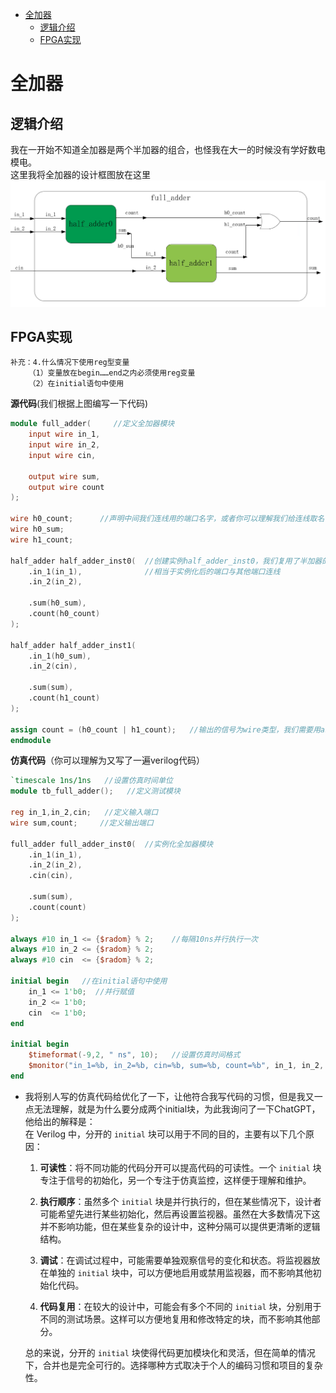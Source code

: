 - [全加器](#全加器)
  - [逻辑介绍](#逻辑介绍)
  - [FPGA实现](#fpga实现)

# 全加器

## 逻辑介绍
我在一开始不知道全加器是两个半加器的组合，也怪我在大一的时候没有学好数电模电。  
这里我将全加器的设计框图放在这里   
    ![alt text](./图床/image.png)

## FPGA实现
```
补充：4.什么情况下使用reg型变量
    （1）变量放在begin……end之内必须使用reg变量
    （2）在initial语句中使用
```

**源代码**(我们根据上图编写一下代码)  
```v
module full_adder(     //定义全加器模块
    input wire in_1,
    input wire in_2,
    input wire cin,

    output wire sum,
    output wire count
);

wire h0_count;      //声明中间我们连线用的端口名字，或者你可以理解我们给连线取名字
wire h0_sum;
wire h1_count;

half_adder half_adder_inst0(  //创建实例half_adder_inst0，我们复用了半加器的模块
    .in_1(in_1),              //相当于实例化后的端口与其他端口连线
    .in_2(in_2),

    .sum(h0_sum),
    .count(h0_count)
);

half_adder half_adder_inst1(
    .in_1(h0_sum),
    .in_2(cin),

    .sum(sum),
    .count(h1_count)
);

assign count = (h0_count | h1_count);   //输出的信号为wire类型，我们需要用assign
endmodule
```

**仿真代码**（你可以理解为又写了一遍verilog代码）
```v
`timescale 1ns/1ns   //设置仿真时间单位
module tb_full_adder();   //定义测试模块

reg in_1,in_2,cin;   //定义输入端口
wire sum,count;     //定义输出端口

full_adder full_adder_inst0(  //实例化全加器模块
    .in_1(in_1),
    .in_2(in_2),
    .cin(cin),

    .sum(sum),
    .count(count)
);

always #10 in_1 <= {$radom} % 2;    //每隔10ns并行执行一次
always #10 in_2 <= {$radom} % 2;
always #10 cin  <= {$radom} % 2;

initial begin   //在initial语句中使用
    in_1 <= 1'b0;  //并行赋值
    in_2 <= 1'b0;  
    cin  <= 1'b0;
end

initial begin
    $timeformat(-9,2, " ns", 10);   //设置仿真时间格式
    $monitor("in_1=%b, in_2=%b, cin=%b, sum=%b, count=%b", in_1, in_2, cin, sum, count);   //设置仿真监视器，输出端口值
end
```
- 我将别人写的仿真代码给优化了一下，让他符合我写代码的习惯，但是我又一点无法理解，就是为什么要分成两个initial块，为此我询问了一下ChatGPT，他给出的解释是：  
    在 Verilog 中，分开的 `initial` 块可以用于不同的目的，主要有以下几个原因：

    1. **可读性**：将不同功能的代码分开可以提高代码的可读性。一个 `initial` 块专注于信号的初始化，另一个专注于仿真监控，这样便于理解和维护。

    2. **执行顺序**：虽然多个 `initial` 块是并行执行的，但在某些情况下，设计者可能希望先进行某些初始化，然后再设置监视器。虽然在大多数情况下这并不影响功能，但在某些复杂的设计中，这种分隔可以提供更清晰的逻辑结构。

    3. **调试**：在调试过程中，可能需要单独观察信号的变化和状态。将监视器放在单独的 `initial` 块中，可以方便地启用或禁用监视器，而不影响其他初始化代码。

    4. **代码复用**：在较大的设计中，可能会有多个不同的 `initial` 块，分别用于不同的测试场景。这样可以方便地复用和修改特定的块，而不影响其他部分。

    总的来说，分开的 `initial` 块使得代码更加模块化和灵活，但在简单的情况下，合并也是完全可行的。选择哪种方式取决于个人的编码习惯和项目的复杂性。 
